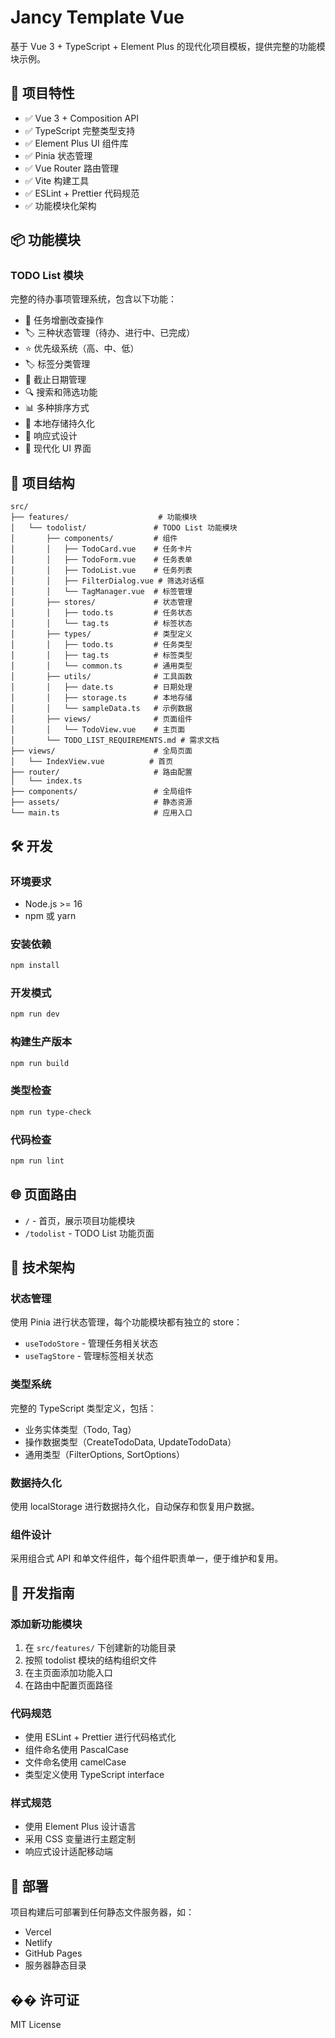 # Jancy Template Vue

基于 Vue 3 + TypeScript + Element Plus 的现代化项目模板，提供完整的功能模块示例。

## 🚀 项目特性

- ✅ Vue 3 + Composition API
- ✅ TypeScript 完整类型支持
- ✅ Element Plus UI 组件库
- ✅ Pinia 状态管理
- ✅ Vue Router 路由管理
- ✅ Vite 构建工具
- ✅ ESLint + Prettier 代码规范
- ✅ 功能模块化架构

## 📦 功能模块

### TODO List 模块

完整的待办事项管理系统，包含以下功能：

- 📝 任务增删改查操作
- 🏷️ 三种状态管理（待办、进行中、已完成）
- ⭐ 优先级系统（高、中、低）
- 🏷️ 标签分类管理
- 📅 截止日期管理
- 🔍 搜索和筛选功能
- 📊 多种排序方式
- 💾 本地存储持久化
- 📱 响应式设计
- 🎨 现代化 UI 界面

## 📁 项目结构

```
src/
├── features/                    # 功能模块
│   └── todolist/               # TODO List 功能模块
│       ├── components/         # 组件
│       │   ├── TodoCard.vue    # 任务卡片
│       │   ├── TodoForm.vue    # 任务表单
│       │   ├── TodoList.vue    # 任务列表
│       │   ├── FilterDialog.vue # 筛选对话框
│       │   └── TagManager.vue  # 标签管理
│       ├── stores/             # 状态管理
│       │   ├── todo.ts         # 任务状态
│       │   └── tag.ts          # 标签状态
│       ├── types/              # 类型定义
│       │   ├── todo.ts         # 任务类型
│       │   ├── tag.ts          # 标签类型
│       │   └── common.ts       # 通用类型
│       ├── utils/              # 工具函数
│       │   ├── date.ts         # 日期处理
│       │   ├── storage.ts      # 本地存储
│       │   └── sampleData.ts   # 示例数据
│       ├── views/              # 页面组件
│       │   └── TodoView.vue    # 主页面
│       └── TODO_LIST_REQUIREMENTS.md # 需求文档
├── views/                      # 全局页面
│   └── IndexView.vue          # 首页
├── router/                     # 路由配置
│   └── index.ts
├── components/                 # 全局组件
├── assets/                     # 静态资源
└── main.ts                     # 应用入口
```

## 🛠️ 开发

### 环境要求

- Node.js >= 16
- npm 或 yarn

### 安装依赖

```bash
npm install
```

### 开发模式

```bash
npm run dev
```

### 构建生产版本

```bash
npm run build
```

### 类型检查

```bash
npm run type-check
```

### 代码检查

```bash
npm run lint
```

## 🌐 页面路由

- `/` - 首页，展示项目功能模块
- `/todolist` - TODO List 功能页面

## 🔧 技术架构

### 状态管理

使用 Pinia 进行状态管理，每个功能模块都有独立的 store：

- `useTodoStore` - 管理任务相关状态
- `useTagStore` - 管理标签相关状态

### 类型系统

完整的 TypeScript 类型定义，包括：

- 业务实体类型（Todo, Tag）
- 操作数据类型（CreateTodoData, UpdateTodoData）
- 通用类型（FilterOptions, SortOptions）

### 数据持久化

使用 localStorage 进行数据持久化，自动保存和恢复用户数据。

### 组件设计

采用组合式 API 和单文件组件，每个组件职责单一，便于维护和复用。

## 📝 开发指南

### 添加新功能模块

1. 在 `src/features/` 下创建新的功能目录
2. 按照 todolist 模块的结构组织文件
3. 在主页面添加功能入口
4. 在路由中配置页面路径

### 代码规范

- 使用 ESLint + Prettier 进行代码格式化
- 组件命名使用 PascalCase
- 文件命名使用 camelCase
- 类型定义使用 TypeScript interface

### 样式规范

- 使用 Element Plus 设计语言
- 采用 CSS 变量进行主题定制
- 响应式设计适配移动端

## 🚀 部署

项目构建后可部署到任何静态文件服务器，如：

- Vercel
- Netlify
- GitHub Pages
- 服务器静态目录

## �� 许可证

MIT License
